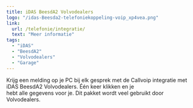 ```yaml
---
title: iDAS BeesdA2 Volvodealers
logo: "/idas-Beesda2-telefoniekoppeling-voip_xp4vea.png"
link:
  url: /telefonie/integratie/
  text: "Meer informatie"
tags:
  - "iDAS"
  - "BeesdA2"
  - "Volvodealers"
  - "Garage"
---
```

Krijg een melding op je PC bij elk gesprek met de Callvoip integratie met iDAS BeesdA2 Volvodealers. Één keer klikken en je<br>
hebt alle gegevens voor je. Dit pakket wordt veel gebruikt door Volvodealers.
